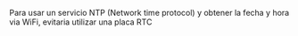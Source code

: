 Para usar un servicio NTP (Network time protocol) y obtener la fecha y hora via WiFi, evitaria utilizar una placa RTC
